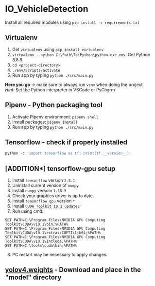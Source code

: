 # IO_VehicleDetection

Install all required modules using `pip install -r requirements.txt`
## Virtualenv 
1. Get `virtualenv` using `pip install virtualenv`
2. `virtualenv --python C:\Path\To\Python\python.exe env`. Get Python 3.8.6
3. `cd <project-directory>`
4. `./env/Scripts/activate`
5. Run app by typing `python ./src/main.py`

__Here you go__ -> make sure to always run `venv` when doing the project</br>
*Hint:* Set the Python interpreter in VSCode or PyCharm

## Pipenv - Python packaging tool
1. Activate Pipenv environment: `pipenv shell`
2. Install packages: `pipenv install`
3. Run app by typing `python ./src/main.py`

## Tensorflow - check if properly installed
```python
python -c 'import tensorflow as tf; print(tf.__version__)'
```

## [ADDITION*] tensorflow-gpu setup
1. Install `tensorflow` version `2.3.1`
2. Uninstall current version of  `numpy`
3. Install `numpy` versoin `1.18.5`
4. Check your graphics driver is up to date. 
5. Install `tensorflow gpu` version `*`
6. Install [`CUDA Toolkit 10.1 update2`](https://developer.nvidia.com/cuda-10.1-download-archive-update2?target_os=Windows&target_arch=x86_64&target_version=10&target_type=exelocal)
7. Run using cmd: 
```shell
SET PATH=C:\Program Files\NVIDIA GPU Computing Toolkit\CUDA\v10.1\bin;%PATH%
SET PATH=C:\Program Files\NVIDIA GPU Computing Toolkit\CUDA\v10.1\extras\CUPTI\lib64;%PATH%
SET PATH=C:\Program Files\NVIDIA GPU Computing Toolkit\CUDA\v10.1\include;%PATH%
SET PATH=C:\tools\cuda\bin;%PATH%
```
8. PC restart may be necessary to apply changes.

## [yolov4.weights](https://github.com/AlexeyAB/darknet/releases/download/darknet_yolo_v3_optimal/yolov4.weights) - Download and place in the "model" directory
